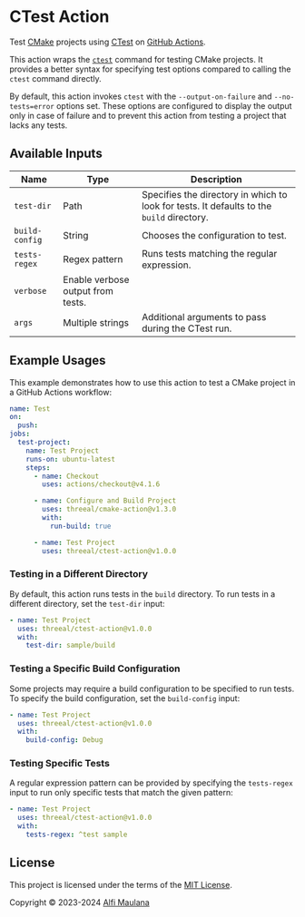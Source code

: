 # CTest Action

Test [CMake](https://cmake.org/) projects using [CTest](https://cmake.org/cmake/help/book/mastering-cmake/chapter/Testing%20With%20CMake%20and%20CTest.html) on [GitHub Actions](https://github.com/features/actions).

This action wraps the [`ctest`](https://cmake.org/cmake/help/latest/manual/ctest.1.html) command for testing CMake projects.
It provides a better syntax for specifying test options compared to calling the `ctest` command directly.

By default, this action invokes `ctest` with the `--output-on-failure` and `--no-tests=error` options set. These options are configured to display the output only in case of failure and to prevent this action from testing a project that lacks any tests.

## Available Inputs

| Name | Type | Description |
| --- | --- | --- |
| `test-dir` | Path | Specifies the directory in which to look for tests. It defaults to the `build` directory. |
| `build-config` | String | Chooses the configuration to test. |
| `tests-regex` | Regex pattern | Runs tests matching the regular expression. |
| `verbose` | Enable verbose output from tests. |
| `args` | Multiple strings | Additional arguments to pass during the CTest run. |

## Example Usages

This example demonstrates how to use this action to test a CMake project in a GitHub Actions workflow:

```yaml
name: Test
on:
  push:
jobs:
  test-project:
    name: Test Project
    runs-on: ubuntu-latest
    steps:
      - name: Checkout
        uses: actions/checkout@v4.1.6

      - name: Configure and Build Project
        uses: threeal/cmake-action@v1.3.0
        with:
          run-build: true

      - name: Test Project
        uses: threeal/ctest-action@v1.0.0
```

### Testing in a Different Directory

By default, this action runs tests in the `build` directory. To run tests in a different directory, set the `test-dir` input:

```yaml
- name: Test Project
  uses: threeal/ctest-action@v1.0.0
  with:
    test-dir: sample/build
```

### Testing a Specific Build Configuration

Some projects may require a build configuration to be specified to run tests. To specify the build configuration, set the `build-config` input:

```yaml
- name: Test Project
  uses: threeal/ctest-action@v1.0.0
  with:
    build-config: Debug
```

### Testing Specific Tests

A regular expression pattern can be provided by specifying the `tests-regex` input to run only specific tests that match the given pattern:

```yaml
- name: Test Project
  uses: threeal/ctest-action@v1.0.0
  with:
    tests-regex: ^test sample
```

## License

This project is licensed under the terms of the [MIT License](./LICENSE).

Copyright © 2023-2024 [Alfi Maulana](https://github.com/threeal/)
